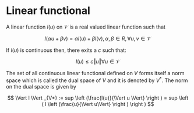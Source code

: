 # Linear functional

A linear function $l(u)$ on $\mathcal{V}$ is a real valued linear function such that

$$
l(\alpha u + \beta v) = \alpha l(u) + \beta l(v), \alpha,\beta \in R, \forall u,v \in \mathcal{V}
$$

If $l(u)$ is continuous then, there exits a $c$ such that:

$$
l(u) \le c \Vert u \Vert \forall u \in \mathcal{V}
$$

The set of all continuous linear functional defined on $V$ forms itself a norm space which is called the dual space of $V$ and it is denoted by $V^{*}$. The norm on the dual space is given by

$$
\Vert l \Vert _{V*} := sup \left (\frac{l(u)}{\Vert u \Vert} \right ) = sup \left ( l \left (\frac{u}{\Vert u\Vert} \right ) \right )
$$
